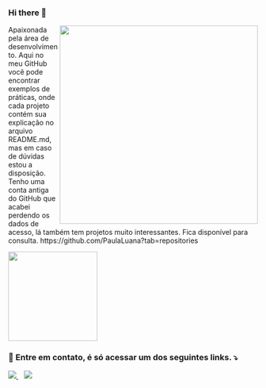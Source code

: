 ### Hi there 👋

<img src="https://raw.githubusercontent.com/MicaelliMedeiros/micaellimedeiros/master/image/computer-illustration.png" min-width="400px" max-width="400px" width="400px" align="right">

<p align="left"> 
 Apaixonada pela área de desenvolvimento. Aqui no meu GitHub você
  pode encontrar exemplos de práticas, onde cada projeto contém sua explicação no arquivo
  README.md, mas em caso de dúvidas estou a disposição.
  Tenho uma conta antiga do GitHub que acabei perdendo os dados de acesso, lá também tem projetos muito interessantes.
  Fica disponível para consulta. https://github.com/PaulaLuana?tab=repositories
</p>

<div>
<a href="https://github.com/PaulaLuana2">
<img height="180em" src="https://github-readme-stats.vercel.app/api/top-langs/?username=PaulaLuana2&layout=compact&langs_count=10&theme=tokyonight"/>
</a>

</div>

###  💌 Entre em contato, é só acessar um dos seguintes links. ⤵️

<p align="left">
  <a href="https://mail.google.com/mail/u/paulaln09@gmail.com" target="_blank">
    <img src="https://img.shields.io/badge/-Gmail-FF0000?style=flat-square&labelColor=FF0000&logo=gmail&logoColor=white" />
  </a>
  &nbsp;&nbsp;
  <a href="https://www.linkedin.com/in/paulaluana/" target="_blank">
    <img src="https://img.shields.io/badge/-Linkedin-0e76a8?style=flat-square&logo=Linkedin&logoColor=white" />
  </a>
</p>

</p>
